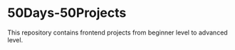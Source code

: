 # 50Days-50Projects
This repository contains frontend projects from beginner level to advanced level.
